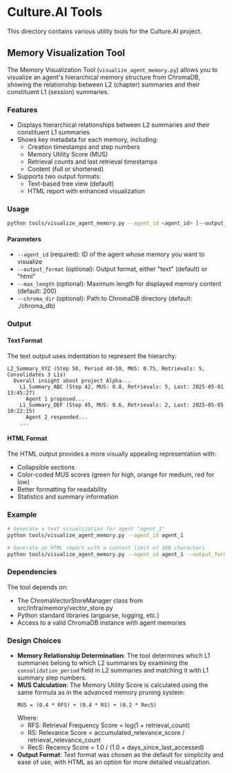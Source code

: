 # Culture.AI Tools

This directory contains various utility tools for the Culture.AI project.

## Memory Visualization Tool

The Memory Visualization Tool (`visualize_agent_memory.py`) allows you to visualize an agent's hierarchical memory structure from ChromaDB, showing the relationship between L2 (chapter) summaries and their constituent L1 (session) summaries.

### Features

- Displays hierarchical relationships between L2 summaries and their constituent L1 summaries
- Shows key metadata for each memory, including:
  - Creation timestamps and step numbers
  - Memory Utility Score (MUS)
  - Retrieval counts and last retrieval timestamps
  - Content (full or shortened)
- Supports two output formats:
  - Text-based tree view (default)
  - HTML report with enhanced visualization

### Usage

```bash
python tools/visualize_agent_memory.py --agent_id <agent_id> [--output_format text|html] [--max_length 200] [--chroma_dir ./chroma_db]
```

#### Parameters

- `--agent_id` (required): ID of the agent whose memory you want to visualize
- `--output_format` (optional): Output format, either "text" (default) or "html"
- `--max_length` (optional): Maximum length for displayed memory content (default: 200)
- `--chroma_dir` (optional): Path to ChromaDB directory (default: ./chroma_db)

### Output

#### Text Format

The text output uses indentation to represent the hierarchy:

```
L2_Summary_XYZ (Step 50, Period 40-50, MUS: 0.75, Retrievals: 5, Consolidates 3 L1s)
  Overall insight about project Alpha...
    L1_Summary_ABC (Step 42, MUS: 0.8, Retrievals: 5, Last: 2025-05-01 13:45:27)
      Agent 1 proposed...
    L1_Summary_DEF (Step 45, MUS: 0.6, Retrievals: 2, Last: 2025-05-05 10:22:15)
      Agent 2 responded...
    ...
```

#### HTML Format

The HTML output provides a more visually appealing representation with:
- Collapsible sections
- Color-coded MUS scores (green for high, orange for medium, red for low)
- Better formatting for readability
- Statistics and summary information

### Example

```bash
# Generate a text visualization for agent "agent_1"
python tools/visualize_agent_memory.py --agent_id agent_1

# Generate an HTML report with a content limit of 300 characters
python tools/visualize_agent_memory.py --agent_id agent_1 --output_format html --max_length 300
```

### Dependencies

The tool depends on:
- The ChromaVectorStoreManager class from src/infra/memory/vector_store.py
- Python standard libraries (argparse, logging, etc.)
- Access to a valid ChromaDB instance with agent memories

### Design Choices

- **Memory Relationship Determination**: The tool determines which L1 summaries belong to which L2 summaries by examining the `consolidation_period` field in L2 summaries and matching it with L1 summary step numbers.
- **MUS Calculation**: The Memory Utility Score is calculated using the same formula as in the advanced memory pruning system:
  ```
  MUS = (0.4 * RFS) + (0.4 * RS) + (0.2 * RecS)
  ```
  Where:
  - RFS: Retrieval Frequency Score = log(1 + retrieval_count)
  - RS: Relevance Score = accumulated_relevance_score / retrieval_relevance_count
  - RecS: Recency Score = 1.0 / (1.0 + days_since_last_accessed)
- **Output Format**: Text format was chosen as the default for simplicity and ease of use, with HTML as an option for more detailed visualization. 